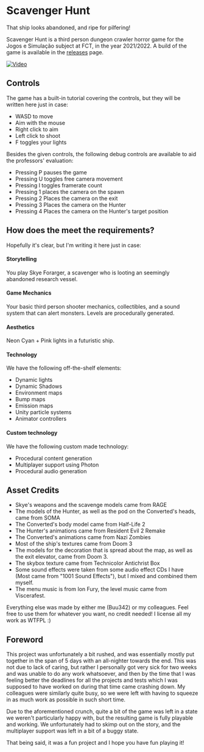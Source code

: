 # Scavenger Hunt

That ship looks abandoned, and ripe for pilfering!

Scavenger Hunt is a third person dungeon crawler horror game for the Jogos e Simulação subject at FCT, in the year 2021/2022. A build of the game is available in the [releases](../../releases) page.

[![Video](https://img.youtube.com/vi/Kb6bbQRtwQA/hqdefault.jpg)](https://youtu.be/Kb6bbQRtwQA)


## Controls

The game has a built-in tutorial covering the controls, but they will be written here just in case:
* WASD to move
* Aim with the mouse
* Right click to aim
* Left click to shoot
* F toggles your lights

Besides the given controls, the following debug controls are available to aid the professors' evaluation:
* Pressing P pauses the game
* Pressing U toggles free camera movement
* Pressing I toggles framerate count
* Pressing 1 places the camera on the spawn
* Pressing 2 Places the camera on the exit
* Pressing 3 Places the camera on the Hunter
* Pressing 4 Places the camera on the Hunter's target position


## How does the meet the requirements?
Hopefully it's clear, but I'm writing it here just in case:

#### Storytelling
You play Skye Forarger, a scavenger who is looting an seemingly abandoned research vessel.

#### Game Mechanics 
Your basic third person shooter mechanics, collectibles, and a sound system that can alert monsters. Levels are procedurally generated.

#### Aesthetics
Neon Cyan + Pink lights in a futuristic ship.

#### Technology
We have the following off-the-shelf elements:
* Dynamic lights
* Dynamic Shadows
* Environment maps
* Bump maps
* Emission maps
* Unity particle systems
* Animator controllers

#### Custom technology
We have the following custom made technology:
* Procedural content generation
* Multiplayer support using Photon
* Procedural audio generation


## Asset Credits
* Skye's weapons and the scavenge models came from RAGE
* The models of the Hunter, as well as the pod on the Converted's heads, came from SOMA
* The Converted's body model came from Half-Life 2
* The Hunter's animations came from Resident Evil 2 Remake
* The Converted's animations came from Nazi Zombies
* Most of the ship's textures came from Doom 3
* The models for the decoration that is spread about the map, as well as the exit elevator, came from Doom 3.
* The skybox texture came from Technicolor Antichrist Box
* Some sound effects were taken from some audio effect CDs I have (Most came from "1001 Sound Effects"), but I mixed and combined them myself.
* The menu music is from Ion Fury, the level music came from Viscerafest.

Everything else was made by either me (Buu342) or my colleagues. Feel free to use them for whatever you want, no credit needed! I license all my work as WTFPL :)


## Foreword
This project was unfortunately a bit rushed, and was essentially mostly put together in the span of 5 days with an all-nighter towards the end. This was not due to lack of caring, but rather I personally got very sick for two weeks and was unable to do any work whatsoever, and then by the time that I was feeling better the deadlines for all the projects and tests which I was supposed to have worked on during that time came crashing down. My colleagues were similarly quite busy, so we were left with having to squeeze in as much work as possible in such short time.

Due to the aforementioned crunch, quite a bit of the game was left in a state we weren't particularly happy with, but the resulting game is fully playable and working. We unfortunately had to skimp out on the story, and the multiplayer support was left in a bit of a buggy state.

That being said, it was a fun project and I hope you have fun playing it!